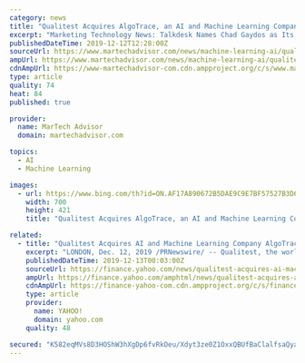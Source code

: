 ```yaml
---
category: news
title: "Qualitest Acquires AlgoTrace, an AI and Machine Learning Company"
excerpt: "Marketing Technology News: Talkdesk Names Chad Gaydos as Its First Chief Customer Officer AlgoTrace’s machine learning tools help brands answer business critical questions as they launch new software: what, where, when, and how to test and in what order to ensure consistently high quality. With multiple clients already using Qualitest’s ..."
publishedDateTime: 2019-12-12T12:28:00Z
sourceUrl: https://www.martechadvisor.com/news/machine-learning-ai/qualitest-acquires-algotrace-an-ai-and-machine-learning-company/
ampUrl: https://www.martechadvisor.com/news/machine-learning-ai/qualitest-acquires-algotrace-an-ai-and-machine-learning-company/
cdnAmpUrl: https://www-martechadvisor-com.cdn.ampproject.org/c/s/www.martechadvisor.com/news/machine-learning-ai/qualitest-acquires-algotrace-an-ai-and-machine-learning-company/
type: article
quality: 74
heat: 84
published: true

provider:
  name: MarTech Advisor
  domain: martechadvisor.com

topics:
  - AI
  - Machine Learning

images:
  - url: https://www.bing.com/th?id=ON.AF17A890672B5DAE9C9E7BF57527B3D6
    width: 700
    height: 421
    title: "Qualitest Acquires AlgoTrace, an AI and Machine Learning Company"

related:
  - title: "Qualitest Acquires AI and Machine Learning Company AlgoTrace to Expand Its Offering"
    excerpt: "LONDON, Dec. 12, 2019 /PRNewswire/ -- Qualitest, the world's largest software testing and quality assurance company, has acquired AI and machine learning company AlgoTrace for an undisclosed amount. This acquisition marks the first step of Qualitest's growth strategy following an investment from Bridgepoint earlier this year. The acquisition ..."
    publishedDateTime: 2019-12-13T00:03:00Z
    sourceUrl: https://finance.yahoo.com/news/qualitest-acquires-ai-machine-learning-090000680.html
    ampUrl: https://finance.yahoo.com/amphtml/news/qualitest-acquires-ai-machine-learning-090000680.html
    cdnAmpUrl: https://finance-yahoo-com.cdn.ampproject.org/c/s/finance.yahoo.com/amphtml/news/qualitest-acquires-ai-machine-learning-090000680.html
    type: article
    provider:
      name: YAHOO!
      domain: yahoo.com
    quality: 48

secured: "K582eqMVs8D3HOShW3hXgDp6fvRkOeu/Xdyt3ze0Z1OxxQBUfBaClalfsaQyaFEwdjfamZab0toNCSgsATxzXm3cM8RP0E3BZ5pBwtxZE5qe0ONLH772UD+5qJGbCWZ5qBzR798IrYErDy7bPVt/LROEQ7asEmfLrmRHnoGDU54YD3abQqm3iQC3V9JtuU3RLreHY6yOhaPKxAMU6CSpuzogkPxzmefF1CUEXiz6A6fNbU45efRQEp1bjt1gmA0ApvrvSi01X0dQrrZoFtv69Q==;ShKVY1YswgqgQR1UFbLQEQ=="
---
```


